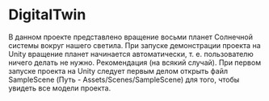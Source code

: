 # DigitalTwin
В данном проекте представлено вращение восьми планет Солнечной системы вокруг нашего светила. При запуске демонстрации проекта на Unity вращение планет начинается автоматически, т. е. пользователю ничего делать не нужно.
Рекомендация (на всякий случай). При первом запуске проекта на Unity следует первым делом открыть файл SampleScene (Путь - Assets/Scenes/SampleScene) для того, чтобы увидеть все модели проекта.
